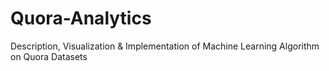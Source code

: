 # Quora-Analytics
Description, Visualization &amp; Implementation of Machine Learning Algorithm on Quora Datasets
